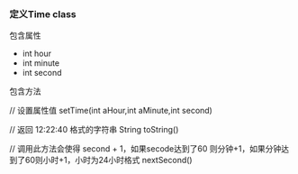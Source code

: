 ### 定义Time class

包含属性
- int hour
- int minute
- int second

包含方法

// 设置属性值
setTime(int aHour,int aMinute,int second)

// 返回 12:22:40 格式的字符串
String toString()

// 调用此方法会使得 second + 1，如果secode达到了60 则分钟+1，如果分钟达到了60则小时+1，小时为24小时格式
nextSecond()